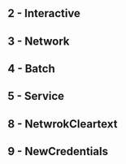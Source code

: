 # 

## 2 - Interactive

## 3 - Network

## 4 - Batch

## 5 - Service

## 8 - NetwrokCleartext

## 9 - NewCredentials